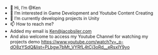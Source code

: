 - 👋 Hi, I’m @Ken
- 👀 I’m interested in Game Development and Youtube Content Creating
- 🌱 I’m currently developing projects in Unity
- 📫 How to reach me? 
- Added my email is Ken@jacobsiler.com
- And also welcome to access my Youtube Channel for watching my projects demo
https://www.youtube.com/watch?v=_p-dO8zYSdQ&list=PLbgw7bMt_VYRfL4tCj3oRd__eRsxIY9yo

<!---
KenYZShao/KenYZShao is a ✨ special ✨ repository because its `README.md` (this file) appears on your GitHub profile.
You can click the Preview link to take a look at your changes.
--->
